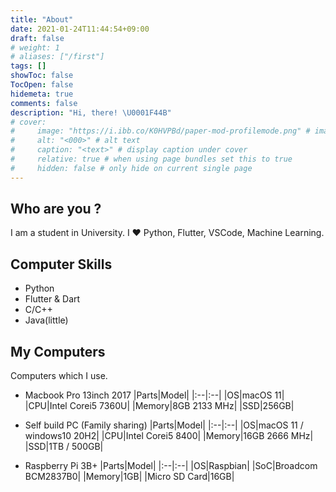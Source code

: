 ```yaml
---
title: "About"
date: 2021-01-24T11:44:54+09:00
draft: false
# weight: 1
# aliases: ["/first"]
tags: []
showToc: false
TocOpen: false
hidemeta: true
comments: false
description: "Hi, there! \U0001F44B"
# cover:
#     image: "https://i.ibb.co/K0HVPBd/paper-mod-profilemode.png" # image path/url
#     alt: "<000>" # alt text
#     caption: "<text>" # display caption under cover
#     relative: true # when using page bundles set this to true
#     hidden: false # only hide on current single page
---
```


## Who are you ?

I am a student in University. I ❤️ Python, Flutter, VSCode, Machine Learning.

## Computer Skills
- Python
- Flutter & Dart
- C/C++
- Java(little)

## My Computers

Computers which I use.

- Macbook Pro 13inch 2017
|Parts|Model|
|:--|:--|
|OS|macOS 11|
|CPU|Intel Corei5 7360U|
|Memory|8GB 2133 MHz|
|SSD|256GB|

- Self build PC (Family sharing)
|Parts|Model|
|:--|:--|
|OS|macOS 11 / windows10 20H2|
|CPU|Intel Corei5 8400|
|Memory|16GB 2666 MHz|
|SSD|1TB / 500GB|

- Raspberry Pi 3B+
|Parts|Model|
|:--|:--|
|OS|Raspbian|
|SoC|Broadcom BCM2837B0|
|Memory|1GB|
|Micro SD Card|16GB|